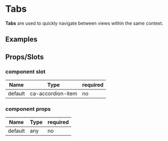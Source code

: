 
# Tabs

**Tabs** are used to quickly navigate between views within the same context.


## Examples

<CodeSnippet codePenId="VBYOpp"></CodeSnippet>

## Props/Slots

### component slot

| Name | Type | required |
| ------ | ----------- | ------ |
| default   | ca-accordion-item | no | 

### component props

| Name | Type | required |
| ------ | ----------- | ------ |
| default   | any | no |